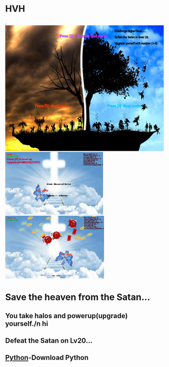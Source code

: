 # HVH
.
<img src ="https://github.com/hcho0437/HVH/blob/master/ScreenShots/title.png" height ="400px">
<img src ="https://github.com/hcho0437/HVH/blob/master/ScreenShots/game_1.png" height ="200px">
<img src ="https://github.com/hcho0437/HVH/blob/master/ScreenShots/game_2.png" height ="200px">
<html>
  <h1>Save the heaven from the Satan...</h1>
  <h2>You take halos and powerup(upgrade) yourself./n hi</h2>
  <h2> Defeat the Satan on Lv20...</h2>
  <h2><a href ="http://www.pygame.org/download.shtml">Python<a>-Download Python<h2>
<html>
